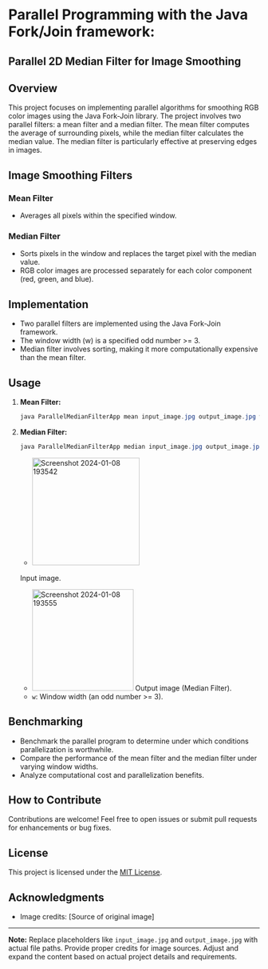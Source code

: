 # Parallel Programming with the Java Fork/Join framework:
## Parallel 2D Median Filter for Image Smoothing

## Overview

This project focuses on implementing parallel algorithms for smoothing RGB color images using the Java Fork-Join library. The project involves two parallel filters: a mean filter and a median filter. The mean filter computes the average of surrounding pixels, while the median filter calculates the median value. The median filter is particularly effective at preserving edges in images.

## Image Smoothing Filters

### Mean Filter
- Averages all pixels within the specified window.

### Median Filter
- Sorts pixels in the window and replaces the target pixel with the median value.
- RGB color images are processed separately for each color component (red, green, and blue).

## Implementation

- Two parallel filters are implemented using the Java Fork-Join framework.
- The window width (w) is a specified odd number >= 3.
- Median filter involves sorting, making it more computationally expensive than the mean filter.

## Usage

1. **Mean Filter:**
   ```java
   java ParallelMedianFilterApp mean input_image.jpg output_image.jpg w
   ```

2. **Median Filter:**
   ```java
   java ParallelMedianFilterApp median input_image.jpg output_image.jpg w
   ```

   - <img width="215" alt="Screenshot 2024-01-08 193542" src="https://github.com/Athi-sirmatt/Parallel_Programming-Image-Smoothing/assets/93771863/04a9dbb8-5697-49cf-a1c5-e0e7983bd593">
   Input image.
   - <img width="203" alt="Screenshot 2024-01-08 193555" src="https://github.com/Athi-sirmatt/Parallel_Programming-Image-Smoothing/assets/93771863/0f07fbd7-5278-4838-a846-933e74f9a015">
     Output image (Median Filter).
   - `w`: Window width (an odd number >= 3).

## Benchmarking

- Benchmark the parallel program to determine under which conditions parallelization is worthwhile.
- Compare the performance of the mean filter and the median filter under varying window widths.
- Analyze computational cost and parallelization benefits.

## How to Contribute

Contributions are welcome! Feel free to open issues or submit pull requests for enhancements or bug fixes.

## License

This project is licensed under the [MIT License](LICENSE).

## Acknowledgments
- Image credits: [Source of original image]

---

**Note:** Replace placeholders like `input_image.jpg` and `output_image.jpg` with actual file paths. Provide proper credits for image sources. Adjust and expand the content based on actual project details and requirements.
